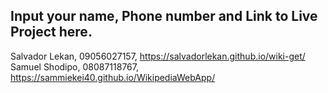 ## Input your name, Phone number and Link to Live Project here.

Salvador Lekan, 09056027157, https://salvadorlekan.github.io/wiki-get/
Samuel Shodipo, 08087118767, https://sammiekei40.github.io/WikipediaWebApp/